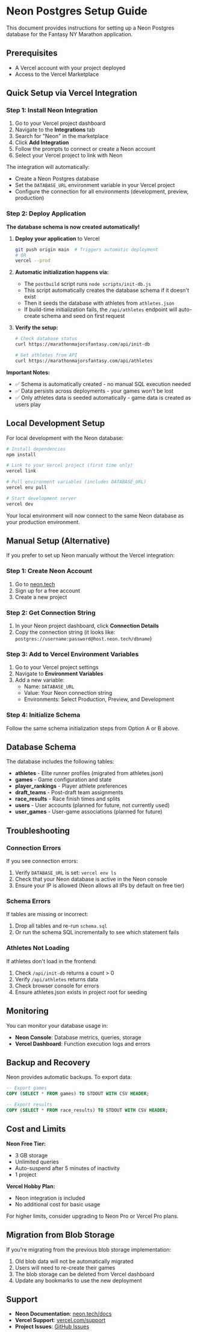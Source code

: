 # Neon Postgres Setup Guide

This document provides instructions for setting up a Neon Postgres database for the Fantasy NY Marathon application.

## Prerequisites

- A Vercel account with your project deployed
- Access to the Vercel Marketplace

## Quick Setup via Vercel Integration

### Step 1: Install Neon Integration

1. Go to your Vercel project dashboard
2. Navigate to the **Integrations** tab
3. Search for "Neon" in the marketplace
4. Click **Add Integration**
5. Follow the prompts to connect or create a Neon account
6. Select your Vercel project to link with Neon

The integration will automatically:
- Create a Neon Postgres database
- Set the `DATABASE_URL` environment variable in your Vercel project
- Configure the connection for all environments (development, preview, production)

### Step 2: Deploy Application

**The database schema is now created automatically!**

1. **Deploy your application** to Vercel
   ```bash
   git push origin main  # Triggers automatic deployment
   # OR
   vercel --prod
   ```

2. **Automatic initialization happens via:**
   - The `postbuild` script runs `node scripts/init-db.js`
   - This script automatically creates the database schema if it doesn't exist
   - Then it seeds the database with athletes from `athletes.json`
   - If build-time initialization fails, the `/api/athletes` endpoint will auto-create schema and seed on first request

3. **Verify the setup:**
   ```bash
   # Check database status
   curl https://marathonmajorsfantasy.com/api/init-db
   
   # Get athletes from API
   curl https://marathonmajorsfantasy.com/api/athletes
   ```

**Important Notes:**
- ✅ Schema is automatically created - no manual SQL execution needed
- ✅ Data persists across deployments - your games won't be lost
- ✅ Only athletes data is seeded automatically - game data is created as users play

## Local Development Setup

For local development with the Neon database:

```bash
# Install dependencies
npm install

# Link to your Vercel project (first time only)
vercel link

# Pull environment variables (includes DATABASE_URL)
vercel env pull

# Start development server
vercel dev
```

Your local environment will now connect to the same Neon database as your production environment.

## Manual Setup (Alternative)

If you prefer to set up Neon manually without the Vercel integration:

### Step 1: Create Neon Account

1. Go to [neon.tech](https://neon.tech)
2. Sign up for a free account
3. Create a new project

### Step 2: Get Connection String

1. In your Neon project dashboard, click **Connection Details**
2. Copy the connection string (it looks like: `postgres://username:password@host.neon.tech/dbname`)

### Step 3: Add to Vercel Environment Variables

1. Go to your Vercel project settings
2. Navigate to **Environment Variables**
3. Add a new variable:
   - Name: `DATABASE_URL`
   - Value: Your Neon connection string
   - Environments: Select Production, Preview, and Development

### Step 4: Initialize Schema

Follow the same schema initialization steps from Option A or B above.

## Database Schema

The database includes the following tables:

- **athletes** - Elite runner profiles (migrated from athletes.json)
- **games** - Game configuration and state
- **player_rankings** - Player athlete preferences
- **draft_teams** - Post-draft team assignments
- **race_results** - Race finish times and splits
- **users** - User accounts (planned for future, not currently used)
- **user_games** - User-game associations (planned for future)

## Troubleshooting

### Connection Errors

If you see connection errors:

1. Verify `DATABASE_URL` is set: `vercel env ls`
2. Check that your Neon database is active in the Neon console
3. Ensure your IP is allowed (Neon allows all IPs by default on free tier)

### Schema Errors

If tables are missing or incorrect:

1. Drop all tables and re-run `schema.sql`
2. Or run the schema SQL incrementally to see which statement fails

### Athletes Not Loading

If athletes don't load in the frontend:

1. Check `/api/init-db` returns a count > 0
2. Verify `/api/athletes` returns data
3. Check browser console for errors
4. Ensure athletes.json exists in project root for seeding

## Monitoring

You can monitor your database usage in:

- **Neon Console**: Database metrics, queries, storage
- **Vercel Dashboard**: Function execution logs and errors

## Backup and Recovery

Neon provides automatic backups. To export data:

```sql
-- Export games
COPY (SELECT * FROM games) TO STDOUT WITH CSV HEADER;

-- Export results
COPY (SELECT * FROM race_results) TO STDOUT WITH CSV HEADER;
```

## Cost and Limits

**Neon Free Tier:**
- 3 GB storage
- Unlimited queries
- Auto-suspend after 5 minutes of inactivity
- 1 project

**Vercel Hobby Plan:**
- Neon integration is included
- No additional cost for basic usage

For higher limits, consider upgrading to Neon Pro or Vercel Pro plans.

## Migration from Blob Storage

If you're migrating from the previous blob storage implementation:

1. Old blob data will not be automatically migrated
2. Users will need to re-create their games
3. The blob storage can be deleted from Vercel dashboard
4. Update any bookmarks to use the new deployment

## Support

- **Neon Documentation**: [neon.tech/docs](https://neon.tech/docs)
- **Vercel Support**: [vercel.com/support](https://vercel.com/support)
- **Project Issues**: [GitHub Issues](https://github.com/jessephus/marathon-majors-league/issues)
